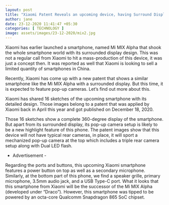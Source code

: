 ```yaml
---
layout: post
title: "Xiaomi Patent Reveals an upcoming device, having Surround Display like Mi MIX Alpha, but With Pop-up Cameras"
author: jane 
date: 23-12-2020 11:41:47 +05:30 
categories: [ TECHNOLOGY ] 
image: assets/images/23-12-2020/mix2.jpg
---
```

Xiaomi has earlier launched a smartphone, named Mi MIX Alpha that shook the whole smartphone world with its surrounded display design. This was not a regular call from Xiaomi to hit a mass-production of this device, it was just a concept then. It was reported as well that Xiaomi is looking to sell a limited quantity of smartphones in China.

Recently, Xiaomi has come up with a new patent that shows a similar smartphone like the Mi MIX Alpha with a surrounded display. But this time, it is expected to feature pop-up cameras. Let’s find out more about this.

Xiaomi has shared 16 sketches of the upcoming smartphone with its detailed design. Those images belong to a patent that was applied by Xiaomi back in April this year and got published on December 18, 2020.

Those 16 sketches show a complete 360-degree display of the smartphone. But apart from its surrounded display, its pop-up camera setup is likely to be a new highlight feature of this phone. The patent images show that this device will not have typical rear cameras, in place, it will sport a mechanized pop-up camera at the top which includes a triple rear camera setup along with Dual LED flash.

- Advertisement -

Regarding the ports and buttons, this upcoming Xiaomi smartphone features a power button on top as well as a secondary microphone. Similarly, at the bottom part of this phone, we find a speaker grille, primary microphone, 3.5mm audio jack, and a USB Type-C port. What it looks that this smartphone from Xiaomi will be the successor of the Mi MIX Alpha (developed under “Draco”). However, this smartphone was tipped to be powered by an octa-core Qualcomm Snapdragon 865 SoC chipset.
